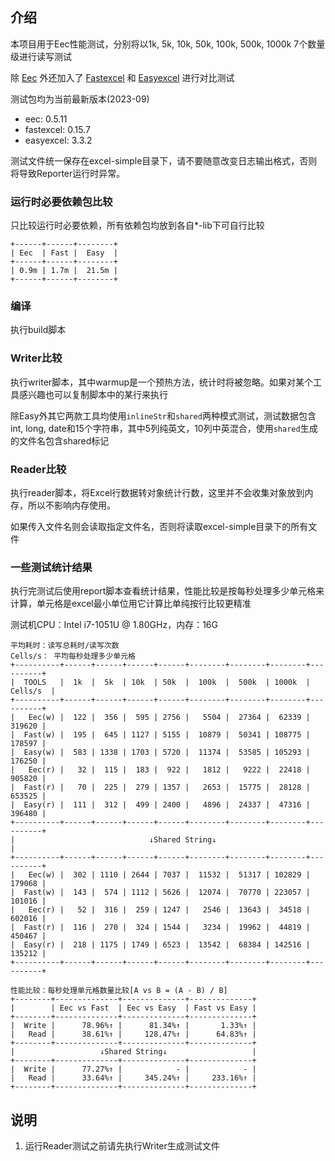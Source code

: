 ## 介绍

本项目用于Eec性能测试，分别将以1k, 5k, 10k, 50k, 100k, 500k, 1000k 7个数量级进行读写测试

除 [Eec](https://github.com/wangguanquan/eec) 外还加入了 [Fastexcel](https://github.com/dhatim/fastexcel) 和 [Easyexcel](https://github.com/alibaba/easyexcel) 进行对比测试

测试包均为当前最新版本(2023-09)

- eec: 0.5.11
- fastexcel: 0.15.7
- easyexcel: 3.3.2

测试文件统一保存在excel-simple目录下，请不要随意改变日志输出格式，否则将导致Reporter运行时异常。

### 运行时必要依赖包比较

只比较运行时必要依赖，所有依赖包均放到各自*-lib下可自行比较

```
+------+------+--------+
| Eec  | Fast |  Easy  |
+------+------+--------+
| 0.9m | 1.7m |  21.5m |
+------+------+--------+
```

### 编译

执行build脚本

### Writer比较

执行writer脚本，其中warmup是一个预热方法，统计时将被忽略。如果对某个工具感兴趣也可以复制脚本中的某行来执行

除Easy外其它两款工具均使用`inlineStr`和`shared`两种模式测试，测试数据包含int, long, date和15个字符串，其中5列纯英文，10列中英混合，使用`shared`生成的文件名包含shared标记

### Reader比较

执行reader脚本，将Excel行数据转对象统计行数，这里并不会收集对象放到内存，所以不影响内存使用。

如果传入文件名则会读取指定文件名，否则将读取excel-simple目录下的所有文件

### 一些测试统计结果

执行完测试后使用report脚本查看统计结果，性能比较是按每秒处理多少单元格来计算，单元格是excel最小单位用它计算比单纯按行比较更精准

测试机CPU：Intel i7-1051U @ 1.80GHz，内存：16G

```
平均耗时：读写总耗时/读写次数
Cells/s： 平均每秒处理多少单元格
+----------+------+------+------+------+--------+--------+--------+----------+
|  TOOLS   |  1k  |  5k  | 10k  | 50k  |  100k  |  500k  | 1000k  | Cells/s  |
+----------+------+------+------+------+--------+--------+--------+----------+
|   Eec(w) |  122 |  356 |  595 | 2756 |   5504 |  27364 |  62339 |   319620 |
|  Fast(w) |  195 |  645 | 1127 | 5155 |  10879 |  50341 | 108775 |   178597 |
|  Easy(w) |  583 | 1338 | 1703 | 5720 |  11374 |  53585 | 105293 |   176250 |
|   Eec(r) |   32 |  115 |  183 |  922 |   1812 |   9222 |  22418 |   905820 |
|  Fast(r) |   70 |  225 |  279 | 1357 |   2653 |  15775 |  28128 |   653525 |
|  Easy(r) |  111 |  312 |  499 | 2400 |   4896 |  24337 |  47316 |   396480 |
+----------+------+------+------+------+--------+--------+--------+----------+
|                              ↓Shared String↓                               |
+----------+------+------+------+------+--------+--------+--------+----------+
|   Eec(w) |  302 | 1110 | 2644 | 7037 |  11532 |  51317 | 102829 |   179068 |
|  Fast(w) |  143 |  574 | 1112 | 5626 |  12074 |  70770 | 223057 |   101016 |
|   Eec(r) |   52 |  316 |  259 | 1247 |   2546 |  13643 |  34518 |   602016 |
|  Fast(r) |  116 |  270 |  324 | 1544 |   3234 |  19962 |  44819 |   450467 |
|  Easy(r) |  218 | 1175 | 1749 | 6523 |  13542 |  68384 | 142516 |   135212 |
+----------+------+------+------+------+--------+--------+--------+----------+

性能比较：每秒处理单元格数量比较[A vs B = (A - B) / B]
+--------+--------------+--------------+--------------+
|        | Eec vs Fast  | Eec vs Easy  | Fast vs Easy |
+--------+--------------+--------------+--------------+
|  Write |      78.96%↑ |      81.34%↑ |       1.33%↑ |
|   Read |      38.61%↑ |     128.47%↑ |      64.83%↑ |
+--------+--------------+--------------+--------------+
|                   ↓Shared String↓                   |
+--------+--------------+--------------+--------------+
|  Write |      77.27%↑ |            - |            - |
|   Read |      33.64%↑ |     345.24%↑ |     233.16%↑ |
+--------+--------------+--------------+--------------+
```

## 说明

1. 运行Reader测试之前请先执行Writer生成测试文件
